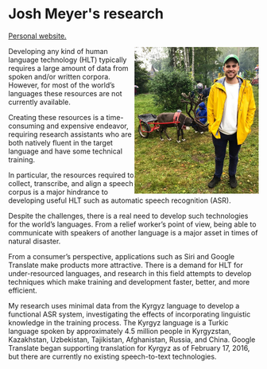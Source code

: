 # Josh Meyer's research

[Personal website.](http://jrmeyer.github.io/)

<img src="images/josh.png" width="250" float="right" align="right" padding="10px">

Developing any kind of human language technology (HLT) typically requires a large amount of data from spoken and/or written corpora.  However, for most of the world’s languages these resources are not currently available.

Creating these resources is a time-consuming and expensive endeavor, requiring research assistants who are both natively fluent in the target language and have some technical training.

In particular, the resources required to collect, transcribe, and align a speech corpus is a major hindrance to developing useful HLT such as automatic speech recognition (ASR).

Despite the challenges, there is a real need to develop such technologies for the world’s languages. From a relief worker’s point of view, being able to communicate with speakers of another language is a major asset in times of natural disaster.

From a consumer’s perspective, applications such as Siri and Google Translate make products more attractive. There is a demand for HLT for under-resourced languages, and research in this field attempts to develop techniques which make training and development faster, better, and more efficient.

My research uses minimal data from the Kyrgyz language to develop a functional ASR system, investigating the effects of incorporating linguistic knowledge in the training process. The Kyrgyz language is a Turkic language spoken by approximately 4.5 million people in Kyrgyzstan, Kazakhstan, Uzbekistan, Tajikistan, Afghanistan, Russia, and China. Google Translate began supporting translation for Kyrgyz as of February 17, 2016, but there are currently no existing speech-to-text technologies.
